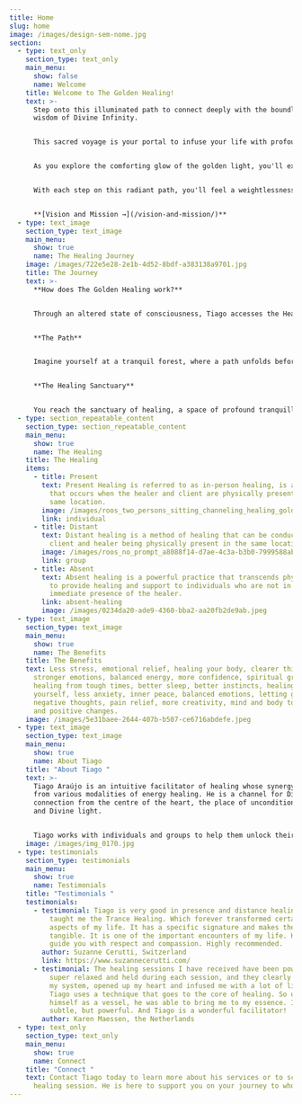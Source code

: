```yaml
---
title: Home
slug: home
image: /images/design-sem-nome.jpg
section:
  - type: text_only
    section_type: text_only
    main_menu:
      show: false
      name: Welcome
    title: Welcome to The Golden Healing!
    text: >-
      Step onto this illuminated path to connect deeply with the boundless
      wisdom of Divine Infinity.


      This sacred voyage is your portal to infuse your life with profound happiness and unfiltered joy. Picture yourself wrapped in the warm embrace of love, surrounded by the sweet melodies of laughter and the gentle harmony.


      As you explore the comforting glow of the golden light, you'll experience an overwhelming sense of serenity, heart-centeredness, and an unwavering alignment with your soul's purpose. This harmonious resonance will amplify your intuitive abilities and heighten your awareness of the world around you.


      With each step on this radiant path, you'll feel a weightlessness, as if you're carried effortlessly by a current of ease and grace. Embrace this journey, embrace the golden light, and let it lead you to a life filled with love, joy, and the essence of the Divine. Welcome to a life of ease and flow.


      **[Vision and Mission →](/vision-and-mission/)**
  - type: text_image
    section_type: text_image
    main_menu:
      show: true
      name: The Healing Journey
    image: /images/722e5e28-2e1b-4d52-8bdf-a383138a9701.jpg
    title: The Journey
    text: >-
      **How does The Golden Healing work?** 


      Through an altered state of consciousness, Tiago accesses the Healers in the Spiritual World and channels the Divine Intelligence, that gives you what you need at that moment. Let your mind wander as we embark on the Healing Journey.


      **The Path**  


      Imagine yourself at a tranquil forest, where a path unfolds before you, bathed in a gentle, guiding golden light. With each step, you move deeper into the woods and the guiding light grows brilliant. And then, Golden Light appears, ascending towards the sky.  


      **The Healing Sanctuary**  


      You reach the sanctuary of healing, a space of profound tranquillity and renewal. Here, you can find solace and rejuvenation as a golden aura surrounds you and the Healers in the Spiritual World work with you.
  - type: section_repeatable_content
    section_type: section_repeatable_content
    main_menu:
      show: true
      name: The Healing
    title: The Healing
    items:
      - title: Present
        text: Present Healing is referred to as in-person healing, is a form of healing
          that occurs when the healer and client are physically present in the
          same location.
        image: /images/roos_two_persons_sitting_channeling_healing_golden_light_c4ba8935-207a-4d9c-80f3-0b811e399004.png
        link: individual
      - title: Distant
        text: Distant healing is a method of healing that can be conducted without the
          client and healer being physically present in the same location.
        image: /images/roos_no_prompt_a8088f14-d7ae-4c3a-b3b0-7999588abe5f.png
        link: group
      - title: Absent
        text: Absent healing is a powerful practice that transcends physical boundaries
          to provide healing and support to individuals who are not in the
          immediate presence of the healer.
        link: absent-healing
        image: /images/0234da20-ade9-4360-bba2-aa20fb2de9ab.jpeg
  - type: text_image
    section_type: text_image
    main_menu:
      show: true
      name: The Benefits
    title: The Benefits
    text: Less stress, emotional relief, healing your body, clearer thinking,
      stronger emotions, balanced energy, more confidence, spiritual growth,
      healing from tough times, better sleep, better instincts, healing
      yourself, less anxiety, inner peace, balanced emotions, letting go of
      negative thoughts, pain relief, more creativity, mind and body together
      and positive changes.
    image: /images/5e31baee-2644-407b-b507-ce6716abdefe.jpeg
  - type: text_image
    section_type: text_image
    main_menu:
      show: true
      name: About Tiago
    title: "About Tiago "
    text: >-
      Tiago Araújo is an intuitive facilitator of healing whose synergy comes
      from various modalities of energy healing. He is a channel for Divine
      connection from the centre of the heart, the place of unconditional love
      and Divine light.


      Tiago works with individuals and groups to help them unlock their inner wisdom, and ignite their inner light. He firmly believes that everyone has the power to heal themselves and that his role is simply to facilitate and support you on your journey. Tiago’s approach is rooted in love, compassion, and acceptance.
    image: /images/img_0170.jpg
  - type: testimonials
    section_type: testimonials
    main_menu:
      show: true
      name: Testimonials
    title: "Testimonials "
    testimonials:
      - testimonial: Tiago is very good in presence and distance healing sessions. He
          taught me the Trance Healing. Which forever transformed certain
          aspects of my life. It has a specific signature and makes the energy
          tangible. It is one of the important encounters of my life. He will
          guide you with respect and compassion. Highly recommended.
        author: Suzanne Cerutti, Switzerland
        link: https://www.suzannecerutti.com/
      - testimonial: The healing sessions I have received have been powerful. I felt
          super relaxed and held during each session, and they clearly opened up
          my system, opened up my heart and infused me with a lot of light.
          Tiago uses a technique that goes to the core of healing. So using
          himself as a vessel, he was able to bring me to my essence. It is
          subtle, but powerful. And Tiago is a wonderful facilitator!
        author: Karen Maessen, the Netherlands
  - type: text_only
    section_type: text_only
    main_menu:
      show: true
      name: Connect
    title: "Connect "
    text: Contact Tiago today to learn more about his services or to schedule a
      healing session. He is here to support you on your journey to wholeness.
---
```

